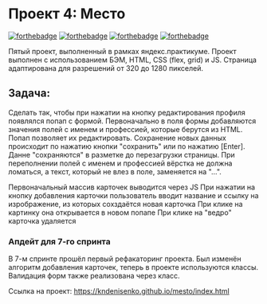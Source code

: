# Проект 4: Место

[![forthebadge](https://forthebadge.com/images/badges/built-with-love.svg)](https://forthebadge.com)
[![forthebadge](https://forthebadge.com/images/badges/uses-html.svg)](https://forthebadge.com)
[![forthebadge](https://forthebadge.com/images/badges/uses-css.svg)](https://forthebadge.com)
[![forthebadge](https://forthebadge.com/images/badges/uses-js.svg)](https://forthebadge.com)

Пятый проект, выполненный в рамках яндекс.практикуме.
Проект выполнен с использованием БЭМ, HTML, CSS (flex, grid) и JS. Страница адаптирована для разрешений от 320 до 1280 пикселей.

## Задача:
Сделать так, чтобы при нажатии на кнопку редактирования профиля появлялся попап с формой. Первоначально в поля формы добавляются значения полей с именем и профессией, которые берутся из HTML. Попап позволяет их редактировать. Сохранение новых данных происходит по нажатию кнопки "сохранить" или по нажатию [Enter]. Данне "сохраняются" в разметке до перезагрузки страницы. При переполнении полей с именем и профессией вёрстка не должна ломаться, а текст, который не влез в поле, заменяется на "...".

Первоначальный массив карточек выводится через JS
При нажатии на кнопку добавления карточки пользователь вводит название и ссылку на изрображение, из которых сохздаётся новая карточка
При клике на картинку она открывается в новом попапе
При клике на "ведро" карточка удаляется

### Апдейт для 7-го спринта
В 7-м спринте прошёл первый рефакаторинг проекта. Был изменён алгоритм добавления карточек, теперь в проекте
используются классы. Валидация форм также реализована через класс.


Ссылка на проект: https://kndenisenko.github.io/mesto/index.html

